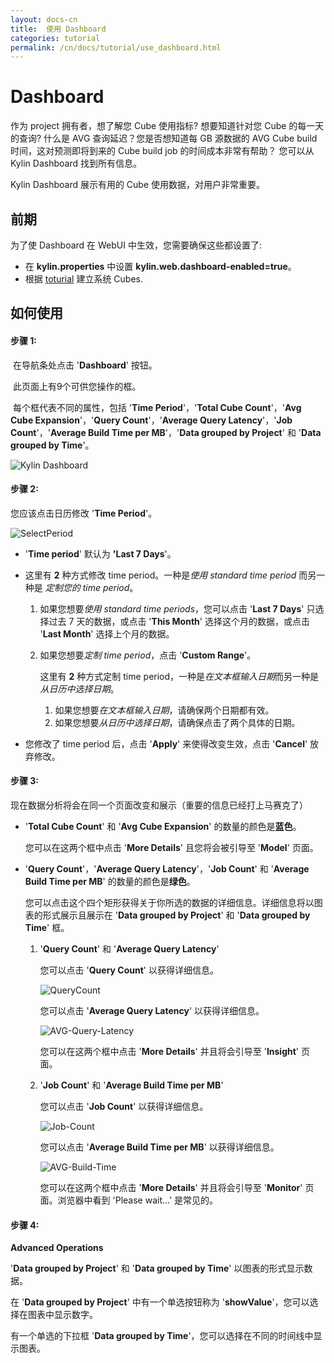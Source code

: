 ```yaml
---
layout: docs-cn
title:  使用 Dashboard
categories: tutorial
permalink: /cn/docs/tutorial/use_dashboard.html
---
```



# Dashboard

作为 project 拥有者，想了解您 Cube 使用指标? 想要知道针对您 Cube 的每一天的查询? 什么是 AVG 查询延迟？您是否想知道每 GB 源数据的 AVG Cube build 时间，这对预测即将到来的 Cube build job 的时间成本非常有帮助？ 您可以从 Kylin Dashboard 找到所有信息。

Kylin Dashboard 展示有用的 Cube 使用数据，对用户非常重要。

## 前期

为了使 Dashboard 在 WebUI 中生效，您需要确保这些都设置了:
* 在 **kylin.properties** 中设置 **kylin.web.dashboard-enabled=true**。
* 根据 [toturial](setup_systemcube.html) 建立系统 Cubes.

## 如何使用

#### 步骤 1:

​	在导航条处点击 '**Dashboard**' 按钮。

​	此页面上有9个可供您操作的框。

​	每个框代表不同的属性，包括 '**Time Period**'，'**Total Cube Count**'，'**Avg Cube Expansion**'，'**Query Count**'，'**Average Query Latency**'，'**Job Count**'，'**Average Build Time per MB**'，'**Data grouped by Project**' 和 '**Data grouped by Time**'。

![Kylin Dashboard](/images/Dashboard/QueryCount.jpg)

#### 步骤 2:

您应该点击日历修改 '**Time Period**'。

![SelectPeriod](/images/Dashboard/SelectPeriod.png)

- '**Time period**' 默认为 **'Last 7 Days**'。

- 这里有 **2** 种方式修改 time period。一种是*使用 standard time period* 而另一种是 *定制您的 time period*。

  1. 如果您想要*使用 standard time periods*，您可以点击 '**Last 7 Days**' 只选择过去 7 天的数据，或点击 '**This Month**' 选择这个月的数据，或点击 '**Last Month**' 选择上个月的数据。 

  2. 如果您想要*定制 time period*，点击 '**Custom Range**'。

     这里有 **2** 种方式定制 time period，一种是*在文本框输入日期*而另一种是*从日历中选择日期*。

     1. 如果您想要*在文本框输入日期*，请确保两个日期都有效。
     2. 如果您想要*从日历中选择日期*，请确保点击了两个具体的日期。

- 您修改了 time period 后，点击 '**Apply**' 来使得改变生效，点击 '**Cancel**' 放弃修改。

#### 步骤 3:

现在数据分析将会在同一个页面改变和展示（重要的信息已经打上马赛克了）

- '**Total Cube Count**' 和 '**Avg Cube Expansion**' 的数量的颜色是**蓝色**。

  您可以在这两个框中点击 '**More Details**' 且您将会被引导至 '**Model**' 页面。

- '**Query Count**'，'**Average Query Latency**'，'**Job Count**' 和 '**Average Build Time per MB**' 的数量的颜色是**绿色**。

  您可以点击这个四个矩形获得关于你所选的数据的详细信息。详细信息将以图表的形式展示且展示在 '**Data grouped by Project**' 和 '**Data grouped by Time**' 框。

  1. '**Query Count**' 和 '**Average Query Latency**'

     您可以点击 '**Query Count**' 以获得详细信息。 

     ![QueryCount](/images/Dashboard/QueryCount.jpg)

     您可以点击 '**Average Query Latency**' 以获得详细信息。 

     ![AVG-Query-Latency](/images/Dashboard/AVGQueryLatency.jpg)

     您可以在这两个框中点击 '**More Details**' 并且将会引导至 '**Insight**' 页面。 

  2. '**Job Count**' 和 '**Average Build Time per MB**'

     您可以点击 '**Job Count**' 以获得详细信息。 

     ![Job-Count](/images/Dashboard/JobCount.jpg)

     您可以点击 '**Average Build Time per MB**' 以获得详细信息。 

     ![AVG-Build-Time](/images/Dashboard/AVGBuildTimePerMB.jpg)

     您可以在这两个框中点击 '**More Details**' 并且将会引导至 '**Monitor**' 页面。浏览器中看到 'Please wait...' 是常见的。

#### 步骤 4:

**Advanced Operations**

'**Data grouped by Project**' 和 '**Data grouped by Time**' 以图表的形式显示数据。

在 '**Data grouped by Project**' 中有一个单选按钮称为 '**showValue**'，您可以选择在图表中显示数字。

有一个单选的下拉框 '**Data grouped by Time**'，您可以选择在不同的时间线中显示图表。
